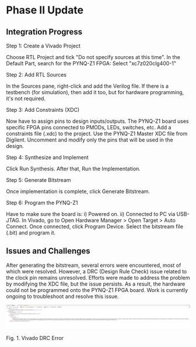 # Phase II Update



## Integration Progress
Step 1: Create a Vivado Project

Choose RTL Project and tick "Do not specify sources at this time". In the Default Part, search for the PYNQ-Z1 FPGA: Select "xc7z020clg400-1"

Step 2: Add RTL Sources

In the Sources pane, right-click and add the Verilog file. If there is a testbench (for simulation), then add it too, but for hardware programming, it's not required.

Step 3: Add Constraints (XDC)

Now have to assign pins to design inputs/outputs. The PYNQ-Z1 board uses specific FPGA pins connected to PMODs, LEDs, switches, etc. Add a constraints file (.xdc) to the project. Use the PYNQ-Z1 Master XDC file from Digilent. Uncomment and modify only the pins that will be used in the design.

Step 4: Synthesize and Implement

Click Run Synthesis. After that, Run the Implementation.

Step 5: Generate Bitstream

Once implementation is complete, click Generate Bitstream. 

Step 6: Program the PYNQ-Z1

Have to make sure the board is: i) Powered on. ii) Connected to PC via USB-JTAG. In Vivado, go to Open Hardware Manager > Open Target > Auto Connect. Once connected, click Program Device. Select the bitstream file (.bit) and program it. 

## Issues and Challenges
After generating the bitstream, several errors were encountered, most of which were resolved. However, a DRC (Design Rule Check) issue related to the clock pin remains unresolved. Efforts were made to address the problem by modifying the XDC file, but the issue persists. As a result, the hardware could not be programmed onto the PYNQ-Z1 FPGA board. Work is currently ongoing to troubleshoot and resolve this issue.

<p align="middle">
<img src="Error.PNG">
</p>
Fig. 1. Vivado DRC Error
